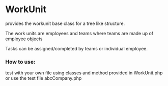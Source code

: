<h1>WorkUnit</h1>
<p>provides the workunit base class for a tree like structure.</p>
<p>The work units are employees and teams where teams are made up of employee objects</p>
<p>Tasks can be assigned/completed by teams or individual employee.</p>
<h3>How to use:</h3>
<p>test with your own file using classes and method provided in WorkUnit.php or use the test file abcCompany.php</p>